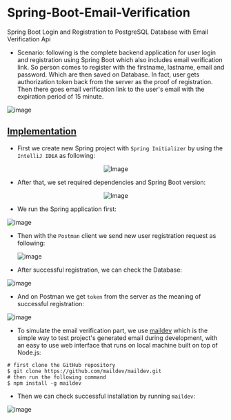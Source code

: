 # Spring-Boot-Email-Verification
Spring Boot Login and Registration to PostgreSQL Database with Email Verification Api

- Scenario: following is the complete backend application for user login and registration using Spring Boot which also includes email verification link. So person comes to register with the firstname, lastname, email and password. Which are then saved on Database. In fact, user gets authorization token back from the server as the proof of registration. Then there goes email verification link to the user's email with the expiration period of 15 minute.

![image](https://github.com/af4092/Spring-Boot-Email-Verification/assets/24220136/253f466c-ed3f-40ff-b523-b41333aef16d)

## [Implementation]()

- First we create new Spring project with `Spring Initializer` by using the `IntelliJ IDEA` as following:
  
<p align="center">
  <img src="https://github.com/af4092/Spring-Boot-Email-Verification/assets/24220136/2e57de2c-4dd1-49f8-91d6-f2f30a6d26da.png" alt="Image">
</p>

- After that, we set required dependencies and Spring Boot version:

<p align="center">
  <img src="https://github.com/af4092/Spring-Boot-Email-Verification/assets/24220136/1655cc5f-01a0-4c35-9c68-f5d976fc7ce6.png" alt="Image">
</p>

- We run the Spring application first:
  
![image](https://github.com/af4092/Spring-Boot-Email-Verification/assets/24220136/c9ca4eb6-beb2-43f9-8325-bf7490bdd91f)

- Then with the `Postman` client we send new user registration request as following:

  ![image](https://github.com/af4092/Spring-Boot-Email-Verification/assets/24220136/af9101c7-870b-4d57-ad15-39b65ca80fbb)

- After successful registration, we can check the Database:

![image](https://github.com/af4092/Spring-Boot-Email-Verification/assets/24220136/26666031-afe9-494d-a125-897627611ce2)

- And on Postman we get `token` from the server as the meaning of successful registration:

![image](https://github.com/af4092/Spring-Boot-Email-Verification/assets/24220136/eeeaa07a-fcef-4901-9ab9-d21a568e761e)

- To simulate the email verification part, we use [maildev](https://github.com/maildev/maildev) which is the simple way to test project's generated email during development, with an easy to use web interface that runs on local machine built on top of Node.js:

```
# first clone the GitHub repository
$ git clone https://github.com/maildev/maildev.git
# then run the following command
$ npm install -g maildev
```

- Then we can check successful installation by running `maildev`:

![image](https://github.com/af4092/Spring-Boot-Email-Verification/assets/24220136/181fc2a7-c5a5-4698-ad79-81cc608b8578)


  

